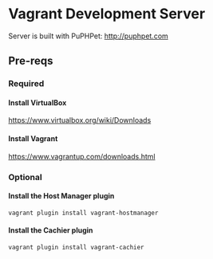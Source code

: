 # Vagrant Development Server

Server is built with PuPHPet: http://puphpet.com

## Pre-reqs

### Required

#### Install VirtualBox

https://www.virtualbox.org/wiki/Downloads

#### Install Vagrant

https://www.vagrantup.com/downloads.html

### Optional

#### Install the Host Manager plugin
 
    vagrant plugin install vagrant-hostmanager

#### Install the Cachier plugin

    vagrant plugin install vagrant-cachier
    
